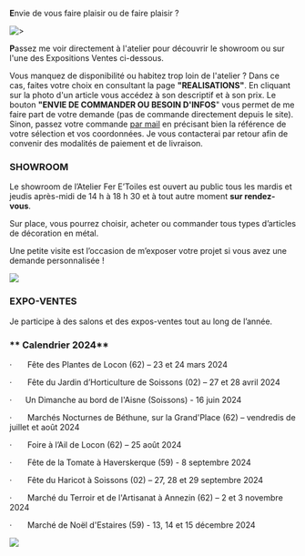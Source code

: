 
**E**nvie de vous faire plaisir ou de faire plaisir ?

![>](</asset/oiseau stylisé.jpg>)

**P**assez me voir directement à l'atelier pour découvrir le showroom ou sur l'une des Expositions Ventes ci-dessous.

Vous manquez de disponibilité ou habitez trop loin de l'atelier ? Dans ce cas, faites votre choix en consultant la page **"REALISATIONS"**. En cliquant sur la photo d'un article vous accédez à son descriptif et à son prix. Le bouton **"ENVIE DE COMMANDER OU BESOIN D'INFOS**" vous permet de me faire part de votre demande (pas de commande directement depuis le site). Sinon, passez votre commande [par mail](#contact) en précisant bien la référence de votre sélection et vos coordonnées. Je vous contacterai par retour afin de convenir des modalités de paiement et de livraison.

### SHOWROOM

Le showroom de l’Atelier Fer E’Toiles est ouvert au public tous les mardis et jeudis après-midi de 14 h à 18 h 30 et à tout autre moment **sur rendez-vous**.

Sur place, vous pourrez choisir, acheter ou commander tous types d’articles de décoration en métal.

Une petite visite est l’occasion de m’exposer votre projet si vous avez une demande personnalisée !

![](</asset/show room 1.png>)

### EXPO-VENTES

Je participe à des salons et des expos-ventes tout au long de l’année.

### **\*\* Calendrier 2024\*\***

·       Fête des Plantes de Locon (62) – 23 et 24 mars 2024

·       Fête du Jardin d’Horticulture de Soissons (02) – 27 et 28 avril 2024

·      Un Dimanche au bord de l'Aisne (Soissons) - 16 juin 2024

·       Marchés Nocturnes de Béthune, sur la Grand'Place (62) – vendredis de juillet et août 2024

·       Foire à l’Ail de Locon (62) – 25 août 2024

·       Fête de la Tomate à Haverskerque (59) - 8 septembre 2024

·       Fête du Haricot à Soissons (02) – 27, 28 et 29 septembre 2024

·       Marché du Terroir et de l'Artisanat à Annezin (62) – 2 et 3 novembre 2024

·       Marché de Noël d'Estaires (59) - 13, 14 et 15 décembre 2024

![](</asset/expo vente 2.png>)
